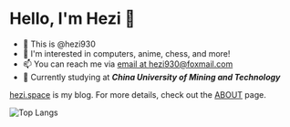 # Hello, I'm Hezi 👋

- 👋 This is @hezi930
- 👀 I'm interested in computers, anime, chess, and more!
- 📫 You can reach me via [email at hezi930@foxmail.com](mailto:hezi930@foxmail.com)
- 🏫 Currently studying at ***China University of Mining and Technology***

[hezi.space](https://hezi.space) is my blog. For more details, check out the [ABOUT](https://hezi.space/about/) page.

![Top Langs](https://github-readme-stats.vercel.app/api/top-langs/?username=hezi930&layout=compact&theme=radical)
